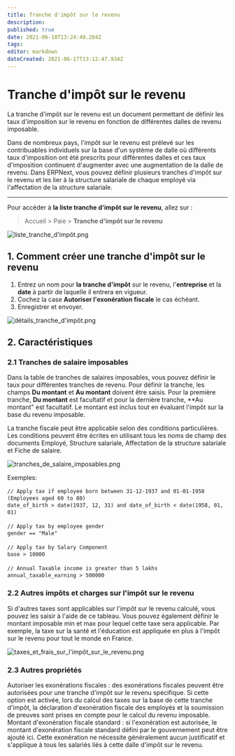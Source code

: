 ```yaml
---
title: Tranche d'impôt sur le revenu
description: 
published: true
date: 2021-06-18T13:24:49.284Z
tags: 
editor: markdown
dateCreated: 2021-06-17T13:12:47.934Z
---
```


# Tranche d'impôt sur le revenu

La tranche d'impôt sur le revenu est un document permettant de définir les taux d'imposition sur le revenu en fonction de différentes dalles de revenu imposable.

Dans de nombreux pays, l'impôt sur le revenu est prélevé sur les contribuables individuels sur la base d'un système de dalle où différents taux d'imposition ont été prescrits pour différentes dalles et ces taux d'imposition continuent d'augmenter avec une augmentation de la dalle de revenu. Dans ERPNext, vous pouvez définir plusieurs tranches d'impôt sur le revenu et les lier à la structure salariale de chaque employé via l'affectation de la structure salariale.

---

Pour accéder à **la liste tranche d'impôt sur le revenu**, allez sur : 

> Accueil > Paie > **Tranche d'impôt sur le revenu**

![liste_tranche_d'impôt.png](/content/payroll/income-tax-slab/liste_tranche_d'impôt.png)

## 1. Comment créer une tranche d'impôt sur le revenu

1. Entrez un nom pour **la tranche d'impôt** sur le revenu, l'**entreprise** et la **date** à partir de laquelle il entrera en vigueur.
2. Cochez la case **Autoriser l'exonération fiscale**  le cas échéant.
3. Enregistrer et envoyer.

![détails_tranche_d'impôt.png](/content/payroll/income-tax-slab/détails_tranche_d'impôt.png)

## 2. Caractéristiques

### 2.1 Tranches de salaire imposables

Dans la table de tranches de salaires imposables, vous pouvez définir le taux pour différentes tranches de revenu. Pour définir la tranche, les champs **Du montant** et **Au montant** doivent être saisis. Pour la première tranche, **Du montant** est facultatif et pour la dernière tranche, **Au montant" est facultatif. Le montant est inclus tout en évaluant l'impôt sur la base du revenu imposable.

La tranche fiscale peut être applicable selon des conditions particulières. Les conditions peuvent être écrites en utilisant tous les noms de champ des documents Employé, Structure salariale, Affectation de la structure salariale et Fiche de salaire.

![tranches_de_salaire_imposables.png](/payroll/income-tax-slab/tranches_de_salaire_imposables.png)


Exemples:

````
// Apply tax if employee born between 31-12-1937 and 01-01-1958 (Employees aged 60 to 80)
date_of_birth > date(1937, 12, 31) and date_of_birth < date(1958, 01, 01)

// Apply tax by employee gender
gender == "Male"

// Apply tax by Salary Component
base > 10000

// Annual Taxable income is greater than 5 lakhs
annual_taxable_earning > 500000
````

### 2.2 Autres impôts et charges sur l'impôt sur le revenu

Si d'autres taxes sont applicables sur l'impôt sur le revenu calculé, vous pouvez les saisir à l'aide de ce tableau. Vous pouvez également définir le montant imposable min et max pour lequel cette taxe sera applicable. Par exemple, la taxe sur la santé et l'éducation est appliquée en plus à l'impôt sur le revenu pour tout le monde en France.

![taxes_et_frais_sur_l'impôt_sur_le_revenu.png](/content/payroll/income-tax-slab/taxes_et_frais_sur_l'impôt_sur_le_revenu.png)


### 2.3 Autres propriétés

Autoriser les exonérations fiscales : des exonérations fiscales peuvent être autorisées pour une tranche d'impôt sur le revenu spécifique. Si cette option est activée, lors du calcul des taxes sur la base de cette tranche d'impôt, la déclaration d'exonération fiscale des employés et la soumission de preuves sont prises en compte pour le calcul du revenu imposable.
Montant d'exonération fiscale standard : si l'exonération est autorisée, le montant d'exonération fiscale standard défini par le gouvernement peut être ajouté ici. Cette exonération ne nécessite généralement aucun justificatif et s'applique à tous les salariés liés à cette dalle d'impôt sur le revenu.

